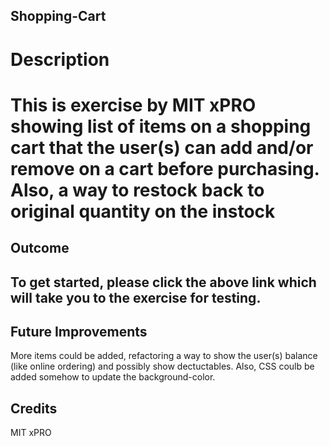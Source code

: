 ## Shopping-Cart

<h1>Description<h1>
<p>This is exercise by MIT xPRO showing list of items on a shopping cart that the user(s) can add and/or remove on a cart before purchasing. Also, a way to restock back to original quantity on the instock</p>
<h2>Outcome<h2>
<p>To get started, please click the above link which will take you to the exercise for testing.</p>
<h2> Future Improvements</h2>
<p>More items could be added, refactoring a way to show the user(s) balance (like online ordering) and possibly show dectuctables. Also, CSS coulb be added somehow to update the background-color.</p>
<h2>Credits</h2>
<p>MIT xPRO</p>
